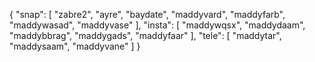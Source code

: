 {
  "snap": [
    "zabre2",
    "ayre",
    "baydate",
    "maddyvard",
    "maddyfarb",
    "maddywasad",
    "maddyvase"
  ],
  "insta": [
    "maddywqsx",
    "maddydaam",
    "maddybbrag",
    "maddygads",
    "maddyfaar"
  ],
  "tele": [
    "maddytar",
    "maddysaam",
    "maddyvane"
  ]
}
